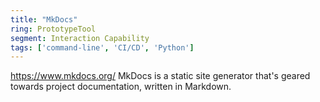 ```yaml
---
title: "MkDocs"
ring: PrototypeTool
segment: Interaction Capability
tags: ['command-line', 'CI/CD', 'Python']
---
```

https://www.mkdocs.org/
MkDocs is a static site generator that's geared towards project documentation, written in Markdown.
